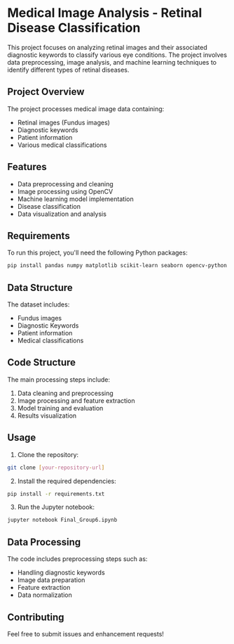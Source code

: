 # Medical Image Analysis - Retinal Disease Classification

This project focuses on analyzing retinal images and their associated diagnostic keywords to classify various eye conditions. The project involves data preprocessing, image analysis, and machine learning techniques to identify different types of retinal diseases.

## Project Overview

The project processes medical image data containing:
- Retinal images (Fundus images)
- Diagnostic keywords
- Patient information
- Various medical classifications

## Features

- Data preprocessing and cleaning
- Image processing using OpenCV
- Machine learning model implementation
- Disease classification
- Data visualization and analysis

## Requirements

To run this project, you'll need the following Python packages:

```bash
pip install pandas numpy matplotlib scikit-learn seaborn opencv-python tensorflow tqdm
```

## Data Structure

The dataset includes:
- Fundus images
- Diagnostic Keywords
- Patient information
- Medical classifications

## Code Structure

The main processing steps include:
1. Data cleaning and preprocessing
2. Image processing and feature extraction
3. Model training and evaluation
4. Results visualization

## Usage

1. Clone the repository:
```bash
git clone [your-repository-url]
```

2. Install the required dependencies:
```bash
pip install -r requirements.txt
```

3. Run the Jupyter notebook:
```bash
jupyter notebook Final_Group6.ipynb
```

## Data Processing

The code includes preprocessing steps such as:
- Handling diagnostic keywords
- Image data preparation
- Feature extraction
- Data normalization

## Contributing

Feel free to submit issues and enhancement requests!
